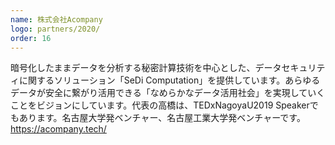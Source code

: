 ```yaml
---
name: 株式会社Acompany
logo: partners/2020/
order: 16
---
```

暗号化したままデータを分析する秘密計算技術を中心とした、データセキュリティに関するソリューション「SeDi Computation」を提供しています。あらゆるデータが安全に繋がり活用できる「なめらかなデータ活用社会」を実現していくことをビジョンにしています。代表の高橋は、TEDxNagoyaU2019 Speakerでもあります。名古屋大学発ベンチャー、名古屋工業大学発ベンチャーです。
https://acompany.tech/

